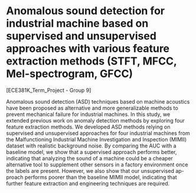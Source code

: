 # Anomalous sound detection for industrial machine based on supervised and unsupervised approaches with various feature extraction methods (STFT, MFCC, Mel-spectrogram, GFCC)
[ECE381K_Term_Project - Group 9]

Anomalous sound detection (ASD) techniques based on machine acoustics have been proposed as alternative and more generalizable methods to prevent mechanical failure for industrial machines. In this study, we extended previous work on anomaly detection methods by exploring four feature extraction methods. We developed ASD methods relying on supervised and unsupervised approaches for four industrial machines from the Malfunctioning Industrial Machine Investigation and Inspection (MIMII) dataset with realistic background noise. By comparing the AUC with a baseline model, we show that a supervised approach performs better, indicating that analyzing the sound of a machine could be a cheaper alternative tool to supplement other sensors in a factory environment once the labels are present. However, we also show that our unsupervised ap-
proach performs poorer than the baseline MIMII model, indicating that further feature extraction and engineering techniques are required.
